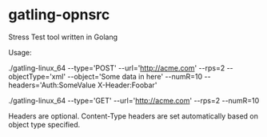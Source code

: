 # gatling-opnsrc
Stress Test tool written in Golang

Usage:

./gatling-linux_64 --type='POST' --url='http://acme.com' --rps=2 --objectType='xml' --object='<xmlObject>Some data in here</xmlObject>' --numR=10 --headers='Auth:SomeValue X-Header:Foobar'


./gatling-linux_64 --type='GET' --url='http://acme.com' --rps=2 --numR=10

Headers are optional. Content-Type headers are set automatically based on object type specified.
